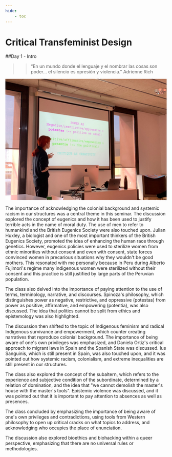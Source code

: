 ```yaml
---
hide:
    - toc
---
```


# Critical Transfeminist Design

##Day 1 - Intro
>> “En un mundo donde el lenguaje y el nombrar las cosas son poder... el silencio es opresión y violencia.”
Adrienne Rich

![](../images/MT03/transf.jpeg)

The importance of acknowledging the colonial background and systemic racism in our structures was a central theme in this seminar. The discussion explored the concept of eugenics and how it has been used to justify terrible acts in the name of moral duty. The use of men to refer to humankind and the British Eugenics Society were also touched upon. Julian Huxley, a biologist and one of the most important thinkers of the British Eugenics Society, promoted the idea of enhancing the human race through genetics. However, eugenics policies were used to sterilize women from ethnic minorities without consent and even with consent, state forces convinced women in precarious situations why they wouldn't be good mothers. This resonated with me personally because in Peru during Alberto Fujimori's regime many indigenous women were sterilized without their consent and this practice is still justified by large parts of the Peruvian population.

The class also delved into the importance of paying attention to the use of terms, terminology, narrative, and discourses. Spinoza's philosophy, which distinguishes power as negative, restrictive, and oppressive (potestas) from power as positive, affirmative, and empowering (potentia), was also discussed. The idea that politics cannot be split from ethics and epistemology was also highlighted.

The discussion then shifted to the topic of Indigenous feminism and radical Indigenous survivance and empowerment, which counter creating narratives that reproduce colonial background. The importance of being aware of one's own privileges was emphasized, and Daniela Ortiz's critical approach to migrant laws in Spain and the Spanish State was discussed. Ius Sanguinis, which is still present in Spain, was also touched upon, and it was pointed out how systemic racism, colonialism, and extreme inequalities are still present in our structures.

The class also explored the concept of the subaltern, which refers to the experience and subjective condition of the subordinate, determined by a relation of domination, and the idea that "we cannot demolish the master's house with the master's tools". Epistemic violence was discussed, and it was pointed out that it is important to pay attention to absences as well as presences.

The class concluded by emphasizing the importance of being aware of one's own privileges and contradictions, using tools from Western philosophy to open up critical cracks on what topics to address, and acknowledging who occupies the place of enunciation.

The discussion also explored bioethics and biohacking within a queer perspective, emphasizing that there are no universal rules or methodologies.

